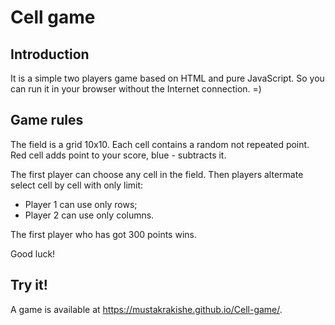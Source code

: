 # Cell game

## Introduction
It is a simple two players game based on HTML and pure JavaScript.
So you can run it in your browser without the Internet connection. =)

## Game rules
The field is a grid 10x10. Each cell contains  a random not repeated point. Red cell adds point to your score, blue - subtracts it.

The first player can choose any cell in the field. Then players altermate select cell by cell with only limit:
- Player 1 can use only rows;
- Player 2 can use only columns.

The first player who has got 300 points wins.

Good luck!

## Try it!
A game is available at https://mustakrakishe.github.io/Cell-game/.
